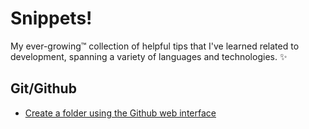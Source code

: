 # Snippets!
My ever-growing™ collection of helpful tips that I've learned related to development, spanning a variety of languages and technologies. ✨

## Git/Github
- [Create a folder using the Github web interface](Github/create-folder-using-web-interface.md)
